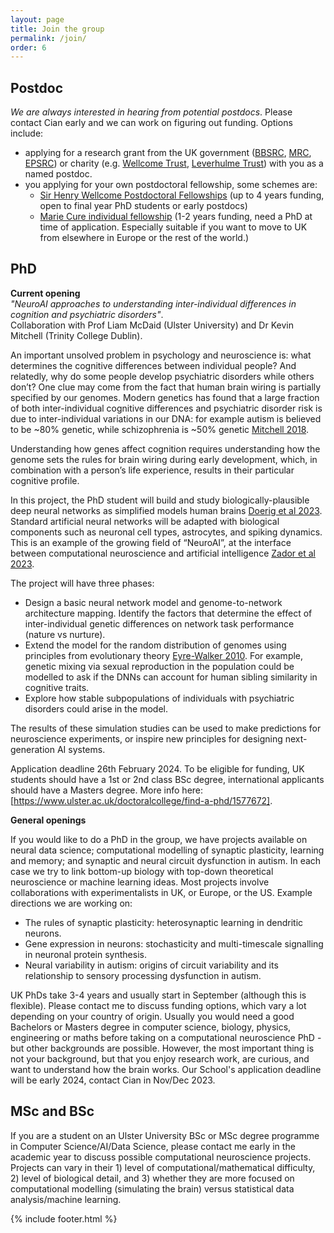 ```yaml
---
layout: page
title: Join the group
permalink: /join/
order: 6
---
```


## Postdoc

*We are always interested in hearing from potential postdocs*. Please contact Cian early and we can work on figuring out funding. Options include:

- applying for a research grant from the UK government ([BBSRC](https://bbsrc.ukri.org/funding/), [MRC](https://mrc.ukri.org/funding/), [EPSRC](https://epsrc.ukri.org/funding/)) or charity (e.g. [Wellcome Trust](https://wellcome.ac.uk/funding), [Leverhulme Trust](https://www.leverhulme.ac.uk/schemes-at-a-glance)) with you as a named postdoc.
- you applying for your own postdoctoral fellowship, some schemes are:
   - [Sir Henry Wellcome Postdoctoral Fellowships](https://wellcome.ac.uk/funding/schemes/sir-henry-wellcome-postdoctoral-fellowships) (up to 4 years funding, open to final year PhD students or early postdocs)
   - [Marie Cure individual fellowship](https://ec.europa.eu/research/mariecurieactions/actions/individual-fellowships_en) (1-2 years funding, need a PhD at time of application. Especially suitable if you want to move to UK from elsewhere in Europe or the rest of the world.)

## PhD
**Current opening**  
*"NeuroAI approaches to understanding inter-individual differences in cognition and psychiatric disorders"*.  
Collaboration with Prof Liam McDaid (Ulster University) and Dr Kevin Mitchell (Trinity College Dublin).  

An important unsolved problem in psychology and neuroscience is: what determines the cognitive differences between individual people? And relatedly, why do some people develop psychiatric disorders while others don’t? One clue may come from the fact that human brain wiring is partially specified by our genomes. Modern genetics has found that a large fraction of both inter-individual cognitive differences and psychiatric disorder risk is due to inter-individual variations in our DNA: for example autism is believed to be ~80\% genetic, while schizophrenia is ~50\% genetic [Mitchell 2018](https://press.princeton.edu/books/hardcover/9780691173887/innate).

Understanding how genes affect cognition requires understanding how the genome sets the rules for brain wiring during early development, which, in combination with a person’s life experience, results in their particular cognitive profile.

In this project, the PhD student will build and study biologically-plausible deep neural networks as simplified models human brains [Doerig et al 2023](https://www.nature.com/articles/s41583-023-00705-w). Standard artificial neural networks will be adapted with biological components such as neuronal cell types, astrocytes, and spiking dynamics. This is an example of the growing field of “NeuroAI”, at the interface between computational neuroscience and artificial intelligence [Zador et al 2023](https://www.nature.com/articles/s41467-023-37180-x).

The project will have three phases:
- Design a basic neural network model and genome-to-network architecture mapping. Identify the factors that determine the effect of inter-individual genetic differences on network task performance (nature vs nurture).
- Extend the model for the random distribution of genomes using principles from evolutionary theory [Eyre-Walker 2010](https://www.pnas.org/doi/abs/10.1073/pnas.0906182107). For example, genetic mixing via sexual reproduction in the population could be modelled to ask if the DNNs can account for human sibling similarity in cognitive traits.
- Explore how stable subpopulations of individuals with psychiatric disorders could arise in the model.

The results of these simulation studies can be used to make predictions for neuroscience experiments, or inspire new principles for designing next-generation AI systems.  

Application deadline 26th February 2024. To be eligible for funding, UK students should have a 1st or 2nd class BSc degree, international applicants should have a Masters degree. More info here: [https://www.ulster.ac.uk/doctoralcollege/find-a-phd/1577672].

**General openings**  

If you would like to do a PhD in the group, we have projects available on neural data science; computational modelling of synaptic plasticity, learning and memory; and synaptic and neural circuit dysfunction in autism. In each case we try to link bottom-up biology with top-down theoretical neuroscience or machine learning ideas. Most projects involve collaborations with experimentalists in UK, or Europe, or the US.
Example directions we are working on:

- The rules of synaptic plasticity: heterosynaptic learning in dendritic neurons.
- Gene expression in neurons: stochasticity and multi-timescale signalling in neuronal protein synthesis.
- Neural variability in autism: origins of circuit variability and its relationship to sensory processing dysfunction in autism.

UK PhDs take 3-4 years and usually start in September (although this is flexible).  Please contact me to discuss funding options, which vary a lot depending on your country of origin. Usually you would need a good Bachelors or Masters degree in computer science, biology, physics, engineering or maths before taking on a computational neuroscience PhD - but other backgrounds are possible. However, the most important thing is not your background, but that you enjoy research work, are curious, and want to understand how the brain works. Our School's application deadline will be early 2024, contact Cian in Nov/Dec 2023.


## MSc and BSc
If you are a student on an Ulster University BSc or MSc degree programme in Computer Science/AI/Data Science, please contact me early in the academic year to discuss possible computational neuroscience projects. Projects can vary in their 1) level of computational/mathematical difficulty, 2) level of biological detail, and 3) whether they are more focused on computational modelling (simulating the brain) versus statistical data analysis/machine learning.

{% include footer.html %}
